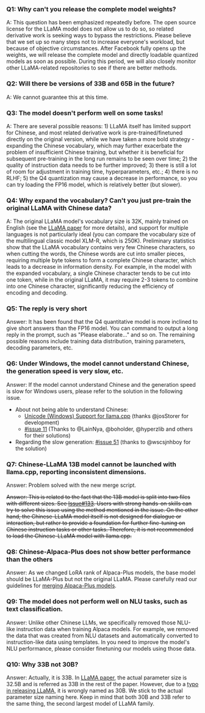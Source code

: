 ### Q1: Why can't you release the complete model weights?

A: This question has been emphasized repeatedly before. The open source license for the LLaMA model does not allow us to do so, so related derivative work is seeking ways to bypass the restrictions. Please believe that we set up so many steps not to increase everyone's workload, but because of objective circumstances. After Facebook fully opens up the weights, we will release the complete model and directly loadable quantized models as soon as possible. During this period, we will also closely monitor other LLaMA-related repositories to see if there are better methods.

### Q2: Will there be versions of 33B and 65B in the future?

A: We cannot guarantee this at this time.

### Q3: The model doesn't perform well on some tasks!

A: There are several possible reasons: 1) LLaMA itself has limited support for Chinese, and most related derivative work is pre-trained/finetuned directly on the original version, while we have taken a more bold strategy - expanding the Chinese vocabulary, which may further exacerbate the problem of insufficient Chinese training, but whether it is beneficial for subsequent pre-training in the long run remains to be seen over time; 2) the quality of instruction data needs to be further improved; 3) there is still a lot of room for adjustment in training time, hyperparameters, etc.; 4) there is no RLHF; 5) the Q4 quantization may cause a decrease in performance, so you can try loading the FP16 model, which is relatively better (but slower).

### Q4: Why expand the vocabulary? Can't you just pre-train the original LLaMA with Chinese data?

A: The original LLaMA model's vocabulary size is 32K, mainly trained on English (see the [LLaMA paper](https://arxiv.org/abs/2302.13971v1) for more details), and support for multiple languages is not particularly ideal (you can compare the vocabulary size of the multilingual classic model XLM-R, which is 250K). Preliminary statistics show that the LLaMA vocabulary contains very few Chinese characters, so when cutting the words, the Chinese words are cut into smaller pieces, requiring multiple byte tokens to form a complete Chinese character, which leads to a decrease in information density. For example, in the model with the expanded vocabulary, a single Chinese character tends to be cut into one token, while in the original LLaMA, it may require 2-3 tokens to combine into one Chinese character, significantly reducing the efficiency of encoding and decoding.

### Q5: The reply is very short

Answer: It has been found that the Q4 quantitative model is more inclined to give short answers than the FP16 model. You can command to output a long reply in the prompt, such as "Please elaborate..." and so on. The remaining possible reasons include training data distribution, training parameters, decoding parameters, etc.

### Q6: Under Windows, the model cannot understand Chinese, the generation speed is very slow, etc.

Answer: If the model cannot understand Chinese and the generation speed is slow for Windows users, please refer to the solution in the following issue.

- About not being able to understand Chinese:
   - [Unicode (Windows) Support for llama.cpp](https://github.com/josStorer/llama.cpp-unicode-windows) (thanks @josStorer for development)
   - [#issue 11](https://github.com/ymcui/Chinese-LLaMA-Alpaca/issues/11) (Thanks to @LainNya, @boholder, @hyperzlib and others for their solutions)
- Regarding the slow generation: [#issue 51](https://github.com/ymcui/Chinese-LLaMA-Alpaca/issues/51) (thanks to @wscsjnhboy for the solution)

### Q7: Chinese-LLaMA 13B model cannot be launched with llama.cpp, reporting inconsistent dimensions.

Answer: Problem solved with the new merge script.

~~Answer: This is related to the fact that the 13B model is split into two files with different sizes. See [Issue#133](https://github.com/ymcui/Chinese-LLaMA-Alpaca/issues/133). Users with strong hands-on skills can try to solve this issue using the method mentioned in the issue. On the other hand, the Chinese-LLaMA model itself is not designed for dialogue or interaction, but rather to provide a foundation for further fine-tuning on Chinese instruction tasks or other tasks. Therefore, it is not recommended to load the Chinese-LLaMA model with llama.cpp.~~

### Q8: Chinese-Alpaca-Plus does not show better performance than the others

Answer: As we changed LoRA rank of Alpaca-Plus models, the base model should be LLaMA-Plus but not the original LLaMA. Please carefully read our guidelines for [merging Alpaca-Plus models](https://github.com/ymcui/Chinese-LLaMA-Alpaca/wiki/Manual-Conversion#multiple-lora-weights-merging-applicable-to-chinese-alpaca-plus).

### Q9: The model does not perform well on NLU tasks, such as text classification.

Answer: Unlike other Chinese LLMs, we specifically removed those NLU-like instruction data when training Alpaca models. For example, we removed the data that was created from NLU datasets and automatically converted to instruction-like data using templates. In you need to improve the model's NLU performance, please consider finetuning our models using those data.

### Q10: Why 33B not 30B?

Answer: Actually, it is 33B. In [LLaMA paper](https://arxiv.org/abs/2302.13971v1), the actual parameter size is 32.5B and is referred as 33B in the rest of the paper. However, due to a [typo in releasing LLaMA](https://github.com/facebookresearch/llama/issues/49), it is wrongly named as 30B. We stick to the actual parameter size naming here. Keep in mind that both 30B and 33B refer to the same thing, the second largest model of LLaMA family.